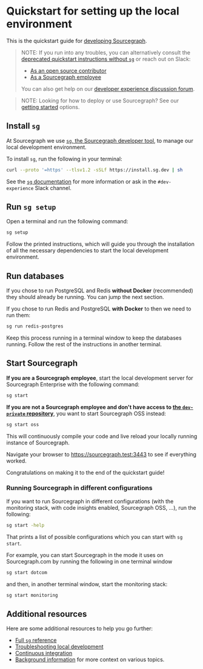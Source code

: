 # Quickstart for setting up the local environment

This is the quickstart guide for [developing Sourcegraph](../index.md).

> NOTE: If you run into any troubles, you can alternatively consult the [deprecated quickstart instructions without `sg`](deprecated_quickstart.md) or reach out on Slack:
>
> - [As an open source contributor](https://sourcegraph-community.slack.com/archives/C02BG0M0ZJ7)
> - [As a Sourcegraph employee](https://sourcegraph.slack.com/archives/C01N83PS4TU)
>
> You can also get help on our [developer experience discussion forum](https://github.com/sourcegraph/sourcegraph/discussions/categories/developer-experience).

<span class="virtual-br"></span>

> NOTE: Looking for how to deploy or use Sourcegraph? See our [getting started](../../index.md#getting-started) options.

<span class="virtual-br"></span>

## Install `sg`

At Sourcegraph we use [`sg`, the Sourcegraph developer tool](../background-information/sg/index.md), to manage our local development environment.

To install `sg`, run the following in your terminal:

```sh
curl --proto '=https' --tlsv1.2 -sSLf https://install.sg.dev | sh
```

See the [`sg` documentation](../background-information/sg/index.md) for more information or ask in the `#dev-experience` Slack channel.

## Run `sg setup`

Open a terminal and run the following command:

```sh
sg setup
```

Follow the printed instructions, which will guide you through the installation of all the necessary dependencies to start the local development environment.

## Run databases

If you chose to run PostgreSQL and Redis **without Docker** (recommended) they should already be running. You can jump the next section.

If you chose to run Redis and PostgreSQL **with Docker** to then we need to run them:

```sh
sg run redis-postgres
```

Keep this process running in a terminal window to keep the databases running. Follow the rest of the instructions in another terminal.

## Start Sourcegraph

**If you are a Sourcegraph employee**, start the local development server for Sourcegraph Enterprise with the following command:

```sh
sg start
```

**If you are not a Sourcegraph employee and don't have access to [the `dev-private` repository](https://github.com/sourcegraph/dev-private)**, you want to start Sourcegraph OSS instead:

```sh
sg start oss
```

This will continuously compile your code and live reload your locally running instance of Sourcegraph.

Navigate your browser to https://sourcegraph.test:3443 to see if everything worked.

Congratulations on making it to the end of the quickstart guide!

### Running Sourcegraph in different configurations

If you want to run Sourcegraph in different configurations (with the monitoring stack, with code insights enabled, Sourcegraph OSS, ...), run the following:

```sh
sg start -help
```

That prints a list of possible configurations which you can start with `sg start`.

For example, you can start Sourcegraph in the mode it uses on Sourcegraph.com by running the following in one terminal window

```sh
sg start dotcom
```

and then, in another terminal window, start the monitoring stack:

```sh
sg start monitoring
```

## Additional resources

Here are some additional resources to help you go further:

- [Full `sg` reference](../background-information/sg/reference.md)
- [Troubleshooting local development](troubleshooting.md)
- [Continuous integration](../background-information/ci/index.md)
- [Background information](../background-information/index.md) for more context on various topics.
